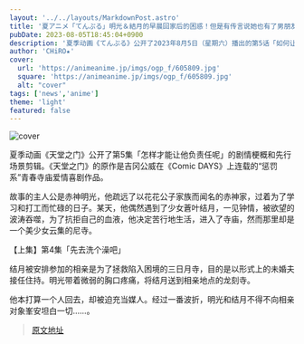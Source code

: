 ```yaml
---
layout: '../../layouts/MarkdownPost.astro'
title: '夏アニメ「てんぷる」明光＆結月的早晨回家后的困惑！但是有传言说她也有了男朋友…第5话先行剧照'
pubDate: 2023-08-05T18:45:04+0900
description: '夏季动画《てんぷる》公开了2023年8月5日（星期六）播出的第5话「如何让他负责任」的剧情概要和先行剧照。'
author: 'CHiRO★'
cover:
  url: 'https://animeanime.jp/imgs/ogp_f/605809.jpg'
  square: 'https://animeanime.jp/imgs/ogp_f/605809.jpg'
  alt: "cover"
tags: ['news','anime']
theme: 'light'
featured: false
---
```


![cover](https://animeanime.jp/imgs/ogp_f/605809.jpg)

夏季动画《天堂之门》公开了第5集「怎样才能让他负责任呢」的剧情梗概和先行场景剪辑。《天堂之门》的原作是吉冈公威在《Comic DAYS》上连载的“惩罚系”青春寺庙爱情喜剧作品。

故事的主人公是赤神明光，他疏远了以花花公子家族而闻名的赤神家，过着为了学习和打工而忙碌的日子。某天，他偶然遇到了少女蒼叶结月，一见钟情，被欲望的波涛吞噬，为了抗拒自己的血液，他决定苦行地生活，进入了寺庙，然而那里却是一个美少女云集的尼寺。

【上集】第4集「先去洗个澡吧」

结月被安排参加的相亲是为了拯救陷入困境的三日月寺，目的是以形式上的未婚夫接任住持。明光带着微弱的胸口疼痛，将结月送到相亲地点的龙刻寺。

他本打算一个人回去，却被迫充当媒人。经过一番波折，明光和结月不得不向相亲对象峯安坦白一切……。

>[原文地址](https://animeanime.jp/article/2023/08/05/79112.html)  